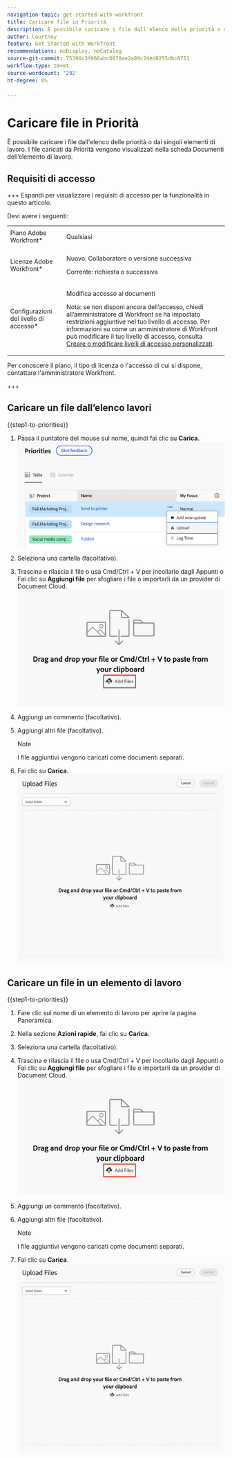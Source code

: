 ```yaml
---
navigation-topic: get-started-with-workfront
title: Caricare file in Priorità
description: È possibile caricare i file dall'elenco delle priorità o dai singoli elementi di lavoro. I file caricati da Priorità vengono visualizzati nella scheda Documenti dell’elemento di lavoro.
author: Courtney
feature: Get Started with Workfront
recommendations: noDisplay, noCatalog
source-git-commit: 75396c3f066abc6070ae2a89c2ded0255dbc0751
workflow-type: tm+mt
source-wordcount: '292'
ht-degree: 0%

---
```



# Caricare file in Priorità

È possibile caricare i file dall&#39;elenco delle priorità o dai singoli elementi di lavoro. I file caricati da Priorità vengono visualizzati nella scheda Documenti dell’elemento di lavoro.

## Requisiti di accesso

+++ Espandi per visualizzare i requisiti di accesso per la funzionalità in questo articolo.

Devi avere i seguenti:

<table style="table-layout:auto"> 
 <col> 
 <col> 
 <tbody> 
  <tr> 
   <td role="rowheader">Piano Adobe Workfront*</td> 
   <td> <p> Qualsiasi</p> </td> 
  </tr> 
  <tr> 
   <td role="rowheader">Licenze Adobe Workfront*</td> 
   <td> 
   <p>Nuovo: Collaboratore o versione successiva</p> 
   <p>Corrente: richiesta o successiva</p> </td> 
  </tr> 
  <tr> 
   <td role="rowheader">Configurazioni del livello di accesso*</td> 
   <td> <p>Modifica accesso ai documenti</p> <p>Nota: se non disponi ancora dell’accesso, chiedi all’amministratore di Workfront se ha impostato restrizioni aggiuntive nel tuo livello di accesso. Per informazioni su come un amministratore di Workfront può modificare il tuo livello di accesso, consulta <a href="../../administration-and-setup/add-users/configure-and-grant-access/create-modify-access-levels.md" class="MCXref xref">Creare o modificare livelli di accesso personalizzati</a>.</p> </td> 
  </tr> 
 </tbody> 
</table>

Per conoscere il piano, il tipo di licenza o l&#39;accesso di cui si dispone, contattare l&#39;amministratore Workfront.

+++

## Caricare un file dall’elenco lavori

{{step1-to-priorities}}

1. Passa il puntatore del mouse sul nome, quindi fai clic su **Carica**.
   ![](assets/upload-file.png)
1. Seleziona una cartella (facoltativo).
1. Trascina e rilascia il file o usa Cmd/Ctrl + V per incollarlo dagli Appunti
o
Fai clic su **Aggiungi file** per sfogliare i file o importarli da un provider di Document Cloud.
   ![](assets/add-files.png)
1. Aggiungi un commento (facoltativo).
1. Aggiungi altri file (facoltativo).

   >[!NOTE]
   >
   >I file aggiuntivi vengono caricati come documenti separati.
1. Fai clic su **Carica**.
   ![](assets/upload-file-module.png)


## Caricare un file in un elemento di lavoro

{{step1-to-priorities}}

1. Fare clic sul nome di un elemento di lavoro per aprire la pagina Panoramica.
1. Nella sezione **Azioni rapide**, fai clic su **Carica**.
1. Seleziona una cartella (facoltativo).
1. Trascina e rilascia il file o usa Cmd/Ctrl + V per incollarlo dagli Appunti
o
Fai clic su **Aggiungi file** per sfogliare i file o importarli da un provider di Document Cloud.
   ![](assets/add-files.png)
1. Aggiungi un commento (facoltativo).
1. Aggiungi altri file (facoltativo).

   >[!NOTE]
   >
   >I file aggiuntivi vengono caricati come documenti separati.
1. Fai clic su **Carica**.
   ![](assets/upload-file-module.png)